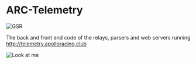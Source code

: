 # ARC-Telemetry
![GSR](https://i.imgur.com/NJDVPpH.png)

The back and front end code of the relays, parsers and web servers running http://telemetry.apolloracing.club

![Look at me](https://i.imgur.com/FIFcdvF.png)
